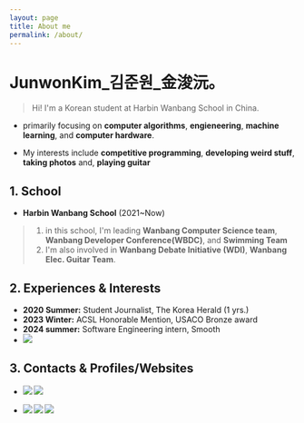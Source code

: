 ```yaml
---
layout: page
title: About me
permalink: /about/
---
```


# JunwonKim_김준원_金浚沅。
> Hi! I'm a Korean student at Harbin Wanbang School in China.   
-  primarily focusing on __computer algorithms__, __engieneering__, __machine learning__, and __computer hardware__.

- My interests include __competitive programming__, __developing weird stuff__, __taking photos__ and, __playing guitar__

## 1. School
- __Harbin Wanbang School__ (2021~Now)
> 1. in this school, I'm leading __Wanbang Computer Science team__, __Wanbang Developer Conference(WBDC)__, and __Swimming Team__
> 2. I'm also involved in __Wanbang Debate Initiative (WDI)__, __Wanbang Elec. Guitar Team__.
> 

## 2. Experiences & Interests
- __2020 Summer:__ Student Journalist, The Korea Herald (1 yrs.)
- __2023 Winter:__ ACSL Honorable Mention, USACO Bronze award
- __2024 summer:__ Software Engineering intern, Smooth
- <b>
        <a href="https://sajin07.netlify.app/" target="_blank"><img src="https://img.shields.io/badge/PhotoWorks-000000?style=flat-square&logo=Sony&logoColor=white"/></a>
</b>

## 3. Contacts & Profiles/Websites

- <b>
        <a href="mailto:junwonkim59@gmail.com" target="_blank"><img src="https://img.shields.io/badge/junwonkim59@gmail.com-EA4335?style=flat-square&logo=Gmail&logoColor=white"/></a>
          <a href="mailto:junwonkim04@outlook.com" target="_blank"><img src="https://img.shields.io/badge/junwonkim04@outlook.com-0078D4?style=flat-square&logo=microsoftoutlook&logoColor=white"/></a>
</b>

- <b>
          <a href="https://www.linkedin.com/in/junwon-kim-954a662ab/" target="_blank"><img src="https://img.shields.io/badge/Linkedin-0A66C2?style=flat-square&logo=linkedin&logoColor=white"/></a>
  <a href="https://codeforces.com/profile/junwonkim0416" target="_blank"><img src="https://img.shields.io/badge/Codeforces-1F8ACB?style=flat-square&logo=Codeforces&logoColor=white"/></a>
          <a href="https://github.com/notj-code" target="_blank"><img src="https://img.shields.io/badge/GitHub-181717?style=flat-square&logo=GitHub&logoColor=white"/></a>
</b>
